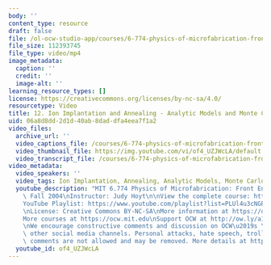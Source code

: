 ```yaml
---
body: ''
content_type: resource
draft: false
file: /ol-ocw-studio-app/courses/6-774-physics-of-microfabrication-front-end-processing-fall-2004/mit6_774f04_lec12_360p_16_9.mp4
file_size: 112393745
file_type: video/mp4
image_metadata:
  caption: ''
  credit: ''
  image-alt: ''
learning_resource_types: []
license: https://creativecommons.org/licenses/by-nc-sa/4.0/
resourcetype: Video
title: 12. Ion Implantation and Annealing - Analytic Models and Monte Carlo
uid: 06a8d8dd-2d1d-40ab-8dad-dfa4eea7f1a2
video_files:
  archive_url: ''
  video_captions_file: /courses/6-774-physics-of-microfabrication-front-end-processing-fall-2004/1h9iFMxNHvjM5KwNfT-Rs_ERybevTe2iR_transcript.webvtt
  video_thumbnail_file: https://img.youtube.com/vi/of4_UZJWcLA/default.jpg
  video_transcript_file: /courses/6-774-physics-of-microfabrication-front-end-processing-fall-2004/1h9iFMxNHvjM5KwNfT-Rs_ERybevTe2iR_transcript.pdf
video_metadata:
  video_speakers: ''
  video_tags: Ion Implantation, Annealing, Analytic Models, Monte Carlo
  youtube_description: "MIT 6.774 Physics of Microfabrication: Front End Processing,\
    \ Fall 2004\nInstructor: Judy Hoyt\n\nView the complete course: https://ocw.mit.edu/courses/6-774-physics-of-microfabrication-front-end-processing-fall-2004/\n\
    YouTube Playlist: https://www.youtube.com/playlist?list=PLUl4u3cNGP61IMhYaHL_x-RzNUIDJD9XK\n\
    \nLicense: Creative Commons BY-NC-SA\nMore information at https://ocw.mit.edu/terms\n\
    More courses at https://ocw.mit.edu\nSupport OCW at http://ow.ly/a1If50zVRlQ\n\
    \nWe encourage constructive comments and discussion on OCW\u2019s YouTube and\
    \ other social media channels. Personal attacks, hate speech, trolling, and inappropriate\
    \ comments are not allowed and may be removed. More details at https://ocw.mit.edu/comments."
  youtube_id: of4_UZJWcLA
---
```

